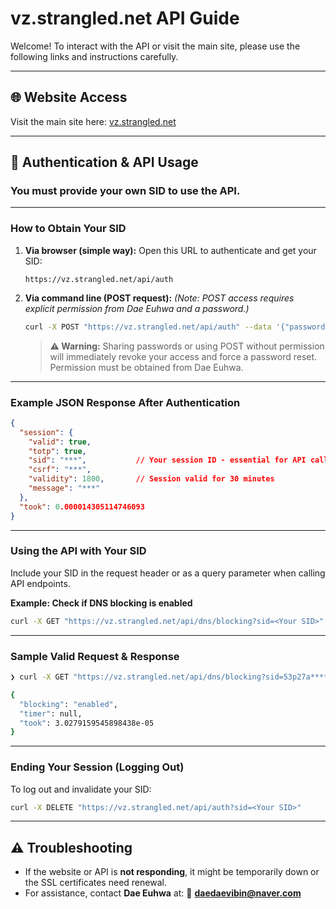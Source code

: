 # vz.strangled.net API Guide

Welcome! To interact with the API or visit the main site, please use the following links and instructions carefully.

---

## 🌐 Website Access

Visit the main site here:
[vz.strangled.net](https://vz.strangled.net:777/)

---

## 🔐 Authentication & API Usage

### You **must** provide your own SID to use the API.

---

### How to Obtain Your SID

1. **Via browser (simple way):**
   Open this URL to authenticate and get your SID:

   ```
   https://vz.strangled.net/api/auth
   ```

2. **Via command line (POST request):**
   *(Note: POST access requires explicit permission from Dae Euhwa and a password.)*

   ```bash
   curl -X POST "https://vz.strangled.net/api/auth" --data '{"password":"your-password"}'
   ```

   > **⚠️ Warning:**
   > Sharing passwords or using POST without permission will immediately revoke your access and force a password reset. Permission must be obtained from Dae Euhwa.

---

### Example JSON Response After Authentication

```json
{
  "session": {
    "valid": true,
    "totp": true,
    "sid": "***",           // Your session ID - essential for API calls
    "csrf": "***",
    "validity": 1800,       // Session valid for 30 minutes
    "message": "***"
  },
  "took": 0.000014305114746093
}
```

---

### Using the API with Your SID

Include your SID in the request header or as a query parameter when calling API endpoints.

**Example: Check if DNS blocking is enabled**

```bash
curl -X GET "https://vz.strangled.net/api/dns/blocking?sid=<Your SID>"
```

---

### Sample Valid Request & Response

```bash
❯ curl -X GET "https://vz.strangled.net/api/dns/blocking?sid=53p27a******"

{
  "blocking": "enabled",
  "timer": null,
  "took": 3.0279159545898438e-05
}
```

---

### Ending Your Session (Logging Out)

To log out and invalidate your SID:

```bash
curl -X DELETE "https://vz.strangled.net/api/auth?sid=<Your SID>"
```

---

## ⚠️ Troubleshooting

* If the website or API is **not responding**, it might be temporarily down or the SSL certificates need renewal.
* For assistance, contact **Dae Euhwa** at:
  📧 **[daedaevibin@naver.com](mailto:daedaevibin@naver.com)**
